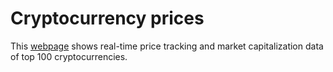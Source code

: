 # Cryptocurrency prices

This [webpage](https://sauliusnesukaitis.github.io/Cryptocurrency-prices-live/) shows real-time price tracking and market capitalization data of top 100 cryptocurrencies.

